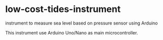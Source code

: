 # low-cost-tides-instrument
instrument to measure sea level based on pressure sensor using Arduino

This instrument use Arduino Uno/Nano as main microcontroller.
